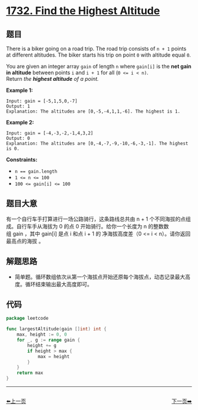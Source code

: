 # [1732. Find the Highest Altitude](https://leetcode.com/problems/find-the-highest-altitude/)


## 题目

There is a biker going on a road trip. The road trip consists of `n + 1` points at different altitudes. The biker starts his trip on point `0` with altitude equal `0`.

You are given an integer array `gain` of length `n` where `gain[i]` is the **net gain in altitude** between points `i` and `i + 1` for all (`0 <= i < n)`. Return *the **highest altitude** of a point.*

**Example 1:**

```
Input: gain = [-5,1,5,0,-7]
Output: 1
Explanation: The altitudes are [0,-5,-4,1,1,-6]. The highest is 1.
```

**Example 2:**

```
Input: gain = [-4,-3,-2,-1,4,3,2]
Output: 0
Explanation: The altitudes are [0,-4,-7,-9,-10,-6,-3,-1]. The highest is 0.
```

**Constraints:**

- `n == gain.length`
- `1 <= n <= 100`
- `100 <= gain[i] <= 100`

## 题目大意

有一个自行车手打算进行一场公路骑行，这条路线总共由 n + 1 个不同海拔的点组成。自行车手从海拔为 0 的点 0 开始骑行。给你一个长度为 n 的整数数组 gain ，其中 gain[i] 是点 i 和点 i + 1 的 净海拔高度差（0 <= i < n）。请你返回 最高点的海拔 。

## 解题思路

- 简单题。循环数组依次从第一个海拔点开始还原每个海拔点，动态记录最大高度。循环结束输出最大高度即可。

## 代码

```go
package leetcode

func largestAltitude(gain []int) int {
	max, height := 0, 0
	for _, g := range gain {
		height += g
		if height > max {
			max = height
		}
	}
	return max
}
```


----------------------------------------------
<div style="display: flex;justify-content: space-between;align-items: center;">
<p><a href="https://books.halfrost.com/leetcode/ChapterFour/1700~1799/1725.Number-Of-Rectangles-That-Can-Form-The-Largest-Square/">⬅️上一页</a></p>
<p><a href="https://books.halfrost.com/leetcode/ChapterFour/1700~1799/1736.Latest-Time-by-Replacing-Hidden-Digits/">下一页➡️</a></p>
</div>
